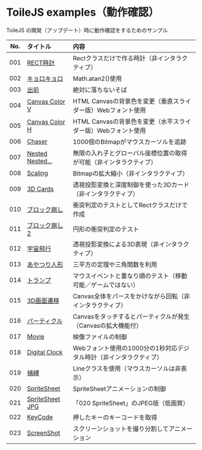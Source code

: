 # ToileJS examples（動作確認）
ToileJS の開発（アップデート）時に動作確認をするためのサンプル

|No.|タイトル|内容|
|:--:|:--|:--|
|001|[RECT時計](https://takashinishimura.github.io/ToileJS/examples/html/001.html)|Rectクラスだけで作る時計（非インタラクティブ）|
|002|[キョロキョロ](https://takashinishimura.github.io/ToileJS/examples/html/002.html)|Math.atan2()使用|
|003|[出前](https://takashinishimura.github.io/ToileJS/examples/html/003.html)|絶対に落ちないそば|
|004|[Canvas Color V](https://takashinishimura.github.io/ToileJS/examples/html/004.html)|HTML Canvasの背景色を変更（垂直スライダー版）Webフォント使用|
|005|[Canvas Color H](https://takashinishimura.github.io/ToileJS/examples/html/005.html)|HTML Canvasの背景色を変更（水平スライダー版）Webフォント使用|
|006|[Chaser](https://takashinishimura.github.io/ToileJS/examples/html/006.html)|1000個のBitmapがマウスカーソルを追跡|
|007|[Nested Nested...](https://takashinishimura.github.io/ToileJS/examples/html/007.html)|無限の入れ子とグローバル座標位置の取得が可能（非インタラクティブ）|
|008|[Scaling](https://takashinishimura.github.io/ToileJS/examples/html/008.html)|Bitmapの拡大縮小（非インタラクティブ）|
|009|[3D Cards](https://takashinishimura.github.io/ToileJS/examples/html/009.html)|透視投影変換と深度制御を使った3Dカード（非インタラクティブ）|
|010|[ブロック崩し](https://takashinishimura.github.io/ToileJS/examples/html/010.html)|衝突判定のテストとしてRectクラスだけで作成|
|011|[ブロック崩し2](https://takashinishimura.github.io/ToileJS/examples/html/011.html)|円形の衝突判定のテスト|
|012|[宇宙飛行](https://takashinishimura.github.io/ToileJS/examples/html/012.html)|透視投影変換による3D表現（非インタラクティブ）|
|013|[あやつり人形](https://takashinishimura.github.io/ToileJS/examples/html/013.html)|三平方の定理や三角関数を利用|
|014|[トランプ](https://takashinishimura.github.io/ToileJS/examples/html/014.html)|マウスイベントと重なり順のテスト（移動可能／ゲームではない）|
|015|[3D画面遷移](https://takashinishimura.github.io/ToileJS/examples/html/015.html)|Canvas全体をパースをかけながら回転（非インタラクティブ）|
|016|[パーティクル](https://takashinishimura.github.io/ToileJS/examples/html/016.html)|Canvasをタッチするとパーティクルが発生（Canvasの拡大機能付）|
|017|[Movie](https://takashinishimura.github.io/ToileJS/examples/html/017.html)|映像ファイルの制御|
|018|[Digital Clock](https://takashinishimura.github.io/ToileJS/examples/html/018.html)|Webフォント使用の1000分の1秒対応デジタル時計（非インタラクティブ）|
|019|[捕縛](https://takashinishimura.github.io/ToileJS/examples/html/019.html)|Lineクラスを使用（マウスカーソルは非表示）|
|020|[SpriteSheet](https://takashinishimura.github.io/ToileJS/examples/html/020.html)|SpriteSheetアニメーションの制御|
|021|[SpriteSheet JPG](https://takashinishimura.github.io/ToileJS/examples/html/021.html)|「020 SpriteSheet」のJPEG版（低画質）|
|022|[KeyCode](https://takashinishimura.github.io/ToileJS/examples/html/022.html)|押したキーのキーコードを取得|
|023|[ScreenShot](https://takashinishimura.github.io/ToileJS/examples/html/023.html)|スクリーンショットを撮り分割してアニメーション|